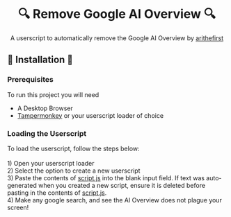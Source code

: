 <h1 align="center" style="font-weight: bold;">🔍 Remove Google AI Overview 🔍</h1>

<p align="center">A userscript to automatically remove the Google AI Overview by <a href="https://arithefirst.com">arithefirst</a></p>

<h2 id="started">🚀 Installation 🚀</h2>
<h3>Prerequisites</h3>

To run this project you will need
- A Desktop Browser
- [Tampermonkey](https://www.tampermonkey.net/) or your userscript loader of choice

<h3>Loading the Userscript</h3>
To load the userscript, follow the steps below:<br><br>
1) Open your userscript loader<br>
2) Select the option to create a new userscript<br>
3) Paste the contents of <a href="https://github.com/arithefirst/Remove-Google-AI-Overview/blob/main/script.js">script.js</a> into the blank input field. If text was auto-generated when you created a new script, ensure it is deleted before pasting in the contents of <a href="https://github.com/arithefirst/Remove-Google-AI-Overview/blob/main/script.js">script.js</a>.<br>
4) Make any google search, and see the AI Overview does not plague your screen!<br>
